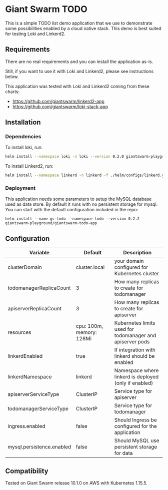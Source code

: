 # Giant Swarm TODO

This is a simple TODO list demo application that we use to demonstrate some possibilities
enabled by a cloud native stack. This demo is best suited for testing Loki and Linkerd2.

## Requirements

There are no real requirements and you can install the application as-is.

Still, if you want to use it with Loki and Linkerd2, please see instructions below.

This application was tested with Loki and Linkerd2 coming from these charts:

- <https://github.com/giantswarm/linkerd2-app>
- <https://github.com/giantswarm/loki-stack-app>

## Installation

### Dependencies

To install loki, run:

```bash
helm install --namespace loki -n loki --version 0.2.0 giantswarm-playground/loki-stack-app
```

To install Linkerd2, run:

```bash
helm install --namespace linkerd -n linkerd -f ./helm/configs/linkerd.yaml --version 0.2.1 giantswarm-playground/linkerd2-app
```

### Deployment

This application needs some parameters to setup the MySQL database used as data store. By default it runs
with no persistent storage for mysql. You can start with the default configuration included in the repo:

```text
helm install --name gs-todo --namespace todo --version 0.2.2 giantswarm-playground/giantswarm-todo-app
```

## Configuration

| Variable                  | Default                  | Description                                               |
| ------------------------- | ------------------------ | --------------------------------------------------------- |
| clusterDomain             | cluster.local            | your domain configured for Kubernetes cluster             |
| todomanagerReplicaCount   | 3                        | How many replicas to create for todomanager               |
| apiserverReplicaCount     | 3                        | How many replicas to create for apiserver                 |
| resources                 | cpu: 100m, memory: 128Mi | Kubernetes limits used for todomanager and apiserver pods |
| linkerdEnabled            | true                     | If integration with linkerd should be enabled             |
| linkerdNamespace          | linkerd                  | Namespace where linkerd is deployed (only if enabled)     |
| apiserverServiceType      | ClusterIP                | Service type for apiserver                                |
| todomanagerServiceType    | ClusterIP                | Service type for todomanager                              |
| ingress.enabled           | false                    | Should Ingress be configured for the application          |
| mysql.persistence.enabled | false                    | Should MySQL use persistent storage for data              |

## Compatibility

Tested on Giant Swarm release 10.1.0 on AWS with Kubernetes 1.15.5.
